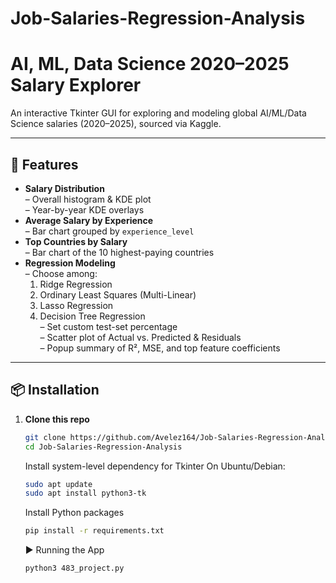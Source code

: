 # Job-Salaries-Regression-Analysis

# AI, ML, Data Science 2020–2025 Salary Explorer

An interactive Tkinter GUI for exploring and modeling global AI/ML/Data Science salaries (2020–2025), sourced via Kaggle.

---

## 🚀 Features

- **Salary Distribution**  
  – Overall histogram & KDE plot  
  – Year-by-year KDE overlays  
- **Average Salary by Experience**  
  – Bar chart grouped by `experience_level`  
- **Top Countries by Salary**  
  – Bar chart of the 10 highest-paying countries  
- **Regression Modeling**  
  – Choose among:  
    1. Ridge Regression  
    2. Ordinary Least Squares (Multi-Linear)  
    3. Lasso Regression  
    4. Decision Tree Regression  
  – Set custom test-set percentage  
  – Scatter plot of Actual vs. Predicted & Residuals  
  – Popup summary of R², MSE, and top feature coefficients  

---

## 📦 Installation

1. **Clone this repo**  
   ```bash
   git clone https://github.com/Avelez164/Job-Salaries-Regression-Analysis.git
   cd Job-Salaries-Regression-Analysis

   ```
   Install system-level dependency for Tkinter
  On Ubuntu/Debian:
    ```bash
    sudo apt update
    sudo apt install python3-tk
    ```
    Install Python packages
    ```bash
    pip install -r requirements.txt
    ```

    ▶️ Running the App
    ```bash
    python3 483_project.py
    ```

